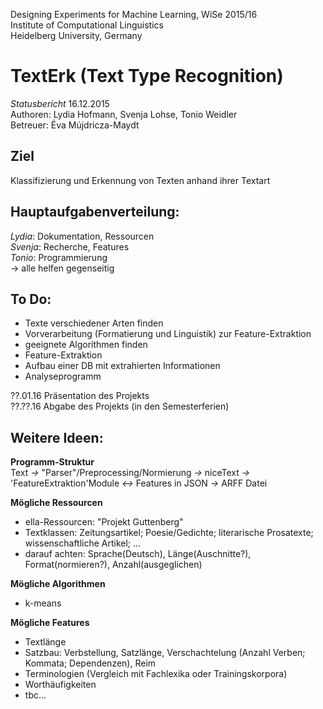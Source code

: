 Designing Experiments for Machine Learning, WiSe 2015/16  
Institute of Computational Linguistics  
Heidelberg University, Germany  

TextErk (Text Type Recognition)  
===================

*Statusbericht*  16.12.2015  
Authoren: Lydia Hofmann, Svenja Lohse, Tonio Weidler  
Betreuer: Éva Mújdricza-Maydt  

Ziel
------
Klassifizierung und Erkennung von Texten anhand ihrer Textart  

Hauptaufgabenverteilung:
------
*Lydia*: Dokumentation, Ressourcen  
*Svenja*: Recherche, Features  
*Tonio*: Programmierung  
-> alle helfen gegenseitig   

To Do:
------
- Texte verschiedener Arten finden  
- Vorverarbeitung (Formatierung und Linguistik) zur Feature-Extraktion  
- geeignete Algorithmen finden
- Feature-Extraktion
- Aufbau einer DB mit extrahierten Informationen
- Analyseprogramm

??.01.16 Präsentation des Projekts  
??.??.16 Abgabe des Projekts (in den Semesterferien)  

Weitere Ideen:
------
**Programm-Struktur**  
Text *->* "Parser"/Preprocessing/Normierung *->* niceText *->* 'FeatureExtraktion'Module *<->* Features in JSON *->* ARFF Datei  

**Mögliche Ressourcen**  
- ella-Ressourcen: "Projekt Guttenberg"  
- Textklassen: Zeitungsartikel; Poesie/Gedichte; literarische Prosatexte; wissenschaftliche Artikel; ...  
- darauf achten: Sprache(Deutsch), Länge(Auschnitte?), Format(normieren?), Anzahl(ausgeglichen)  

**Mögliche Algorithmen**  
- k-means

**Mögliche Features**  
- Textlänge  
- Satzbau: Verbstellung, Satzlänge, Verschachtelung (Anzahl Verben; Kommata; Dependenzen), Reim
- Terminologien (Vergleich mit Fachlexika oder Trainingskorpora)
- Worthäufigkeiten
- tbc...
